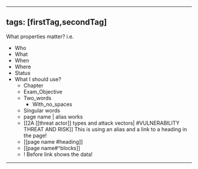 
---
tags: [firstTag,secondTag]
---
What properties matter?
i.e.
- Who
- What
- When
- Where
- Status
- What I should use?
	- Chapter
	- Exam_Objective
	- Two_words
		- With_no_spaces
	- Singular words
	- page name | alias works
	- [[2A [[threat actor]] types and attack vectors| #VULNERABILITY THREAT AND RISK]]  This is using an alias and a link to a heading in the page!
	- [[page name #heading]]
	- [[page name#^blocks]]
	- ! Before link shows the data!

---
